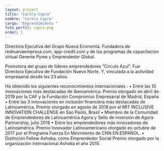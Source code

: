 ```yaml
---
layout: project
title: "Carola Capra"
nombre: "Carola Capra"
cargo: "Emprendimiento "
foto_perfil: capra.png
order: 1
---
```


Directora Ejecutiva del Grupo Nueva Economía. Fundadora de rednuevaempresa.com, app-credit.com y de los programas de capacitación virtual Gerente Pyme y Emprendedor Global.

Promotora del grupo de líderes emprendedores “Círculo Azul”. Fue Directora Ejecutiva de Fundación Nuevo Norte. Y, vinculada a la actividad empresarial desde los 23 años.

Ha obtenido los siguientes reconocimientos internacionales :
• Entre las 10 innovaciones más destacadas de Iberoamérica. Premio otorgado en abril de 2019 por la CAF y la Fundación Compromiso Empresarial de Madrid, España
• Entre las 3 innovaciones en inclusión financiera más destacadas de Latinoamérica. Premio otorgado en agosto de 2018 por el MIT INCLUSIVE INNOVATION CHALLENGE en Sao Paolo, Brasil
• Miembro de la Comunidad de Emprendedores de Latinoamérica Agora y Sello de inversión de Agora Partnership, julio 2018
• Entre los emprendedores más innovadores de Latinoamérica. Premio Innovador Latinoamericano otorgado en octubre de 2017 por el Programa Fuerza En Movimiento de CNN EN ESPAÑOL.
• Distinción Fellow Ashoka, como Emprendedor Social Premio otorgado por la organización internacional Ashoka el año 2015.